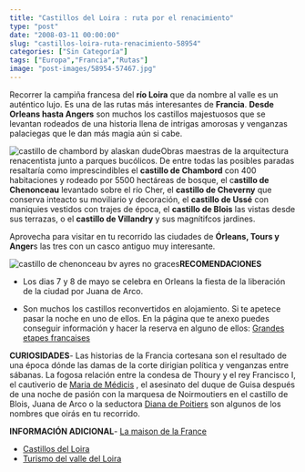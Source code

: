```yaml
---
title: "Castillos del Loira : ruta por el renacimiento"
type: "post"
date: "2008-03-11 00:00:00"
slug: "castillos-loira-ruta-renacimiento-58954"
categories: ["Sin Categoría"]
tags: ["Europa","Francia","Rutas"]
image: "post-images/58954-57467.jpg"
---
```


Recorrer la campiña francesa del **río Loira** que da nombre al valle es un auténtico lujo. Es una de las rutas más interesantes de **Francia**. **Desde Orleans hasta Angers** son muchos los castillos majestuosos que se levantan rodeados de una historia llena de intrigas amorosas y venganzas palaciegas que le dan más magia aún si cabe.  
  
![castillo de chambord by alaskan dude](post-images/58954-57467.jpg "castillo de chambord by alaskan dude")Obras maestras de la arquitectura renacentista junto a parques bucólicos. De entre todas las posibles paradas resaltaría como imprescindibles el **castillo de Chambord** con 400 habitaciones y rodeado por 5500 hectáreas de bosque, el c**astillo de Chenonceau** levantado sobre el río Cher, el **castillo de Cheverny** que conserva inteacto su moviliario y decoración, el **castillo de Ussé** con maniquies vestidos con trajes de época, el **castillo de Blois** las vistas desde sus terrazas, o el **castillo de Villandry** y sus magnítifcos jardines.  
  
Aprovecha para visitar en tu recorrido las ciudades de **Órleans, Tours y Anger**s las tres con un casco antiguo muy interesante.  
  
![castillo de chenonceau bv ayres no graces](post-images/58954-57468.jpg "castillo de chenonceau bv ayres no graces")**RECOMENDACIONES**

- Los dias 7 y 8 de mayo se celebra en Orleans la fiesta de la liberación de la ciudad por Juana de Arco.

- Son muchos los castillos reconvertidos en alojamiento. Si te apetece pasar la noche en uno de ellos. En la página que te anexo puedes conseguir información y hacer la reserva en alguno de ellos: [Grandes etapes francaises ](http://www.grandesetapes.fr/v2/fr/Accueil/index.html)

**CURIOSIDADES**- Las historias de la Francia cortesana son el resultado de una época dónde las damas de la corte dirigian política y venganzas entre sábanas. La fogosa relación entre la condesa de Thoury y el rey Francisco I, el cautiverio de [Maria de Médicis](http://es.wikipedia.org/wiki/Mar%C3%ADa_de_M%C3%A9dici) , el asesinato del duque de Guisa después de una noche de pasión con la marquesa de Noirmoutiers en el castillo de Blois, Juana de Arco o la seductora [Diana de Poitiers](http://es.wikipedia.org/wiki/Diana_de_Poitiers) son algunos de los nombres que oirás en tu recorrido.

**INFORMACIÓN ADICIONAL**- [La maison de la France](http://es.franceguide.com/Castillos-del-Valle-del-Loira.html?nodeID=1&EditoID=29682)
- [Castillos del Loira](http://www.chateauxloire.com/)
- [Turismo del valle del Loira](http://www.loirevalleytourism.com/)